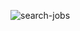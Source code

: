
![search-jobs](https://github.com/kubratorun/job-platform/assets/55465014/3e15cd5b-464b-4563-afa0-8eb22a60f43b)
